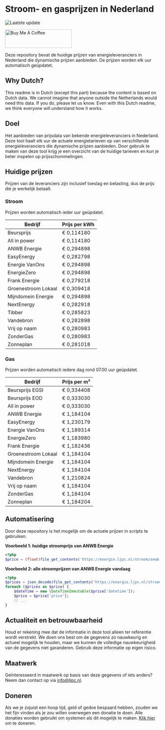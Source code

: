 # Stroom- en gasprijzen in Nederland

![Laatste update](https://img.shields.io/badge/laatste%20update-2025--07--17%2023%3A00%20CET-brightgreen)

<a href="https://www.buymeacoffee.com/Lars-" target="_blank"><img src="https://cdn.buymeacoffee.com/buttons/v2/default-orange.png" alt="Buy Me A Coffee" height="60" style="height: 60px !important;width: 217px !important;" ></a>

Deze repository bevat de huidige prijzen van energieleveranciers in Nederland die dynamische prijzen aanbieden. De prijzen worden elk uur automatisch geüpdatet.

## Why Dutch?

This readme is in Dutch (except this part) because the content is based on Dutch data. We cannot imagine that anyone outside the Netherlands would need this data. If you do, please let us know. Even with this Dutch readme, we think
everyone will understand how it works.

## Doel

Het aanbieden van prijsdata van bekende energieleveranciers in Nederland. Deze tool haalt elk uur de actuele energietarieven op van verschillende energieleveranciers die dynamische prijzen aanbieden. Door gebruik te maken van deze tool
krijg je een overzicht van de huidige tarieven en kun je beter inspelen op prijsschommelingen.

## Huidige prijzen

Prijzen van de leveranciers zijn inclusief toeslag en belasting, dus de prijs die je werkelijk betaalt.

### Stroom

Prijzen worden automatisch ieder uur geüpdatet.

 Bedrijf | Prijs per kWh 
---------|---------------
Beursprijs | € 0,114180
All in power | € 0,114180
ANWB Energie | € 0,294898
EasyEnergy | € 0,282798
Energie VanOns | € 0,294898
EnergieZero | € 0,294898
Frank Energie | € 0,279218
Groenestroom Lokaal | € 0,309418
Mijndomein Energie | € 0,294898
NextEnergy | € 0,282918
Tibber | € 0,285823
Vandebron | € 0,282898
Vrij op naam | € 0,280983
ZonderGas | € 0,280983
Zonneplan | € 0,281018


### Gas

Prijzen worden automatisch iedere dag rond 07.00 uur geüpdatet.

 Bedrijf | Prijs per m³ 
---------|--------------
Beursprijs EGSI | € 0,334408
Beursprijs EOD | € 0,333030
All in power | € 0,333030
ANWB Energie | € 1,184104
EasyEnergy | € 1,230179
Energie VanOns | € 1,189314
EnergieZero | € 1,183980
Frank Energie | € 1,182436
Groenestroom Lokaal | € 1,184104
Mijndomein Energie | € 1,184104
NextEnergy | € 1,184104
Vandebron | € 1,210824
Vrij op naam | € 1,184104
ZonderGas | € 1,184104
Zonneplan | € 1,184204


## Automatisering

Door deze repository is het mogelijk om de actuele prijzen in scripts te gebruiken.

**Voorbeeld 1: huidige stroomprijs van ANWB Energie**

```php
<?php
$price = (float)file_get_contents('https://energie.ljpc.nl/stroom/anwb-energie-nu.txt');

```

**Voorbeeld 2: alle stroomprijzen van ANWB Energie vandaag**

```php
<?php
$prices = json_decode(file_get_contents('https://energie.ljpc.nl/stroom/all-in-power-vandaag.json'),true);
foreach ($prices as $price) {
    $dateTime = new \DateTimeImmutable($price['datetime']);
    $price = $price['price'];
    // ...
}
```

## Actualiteit en betrouwbaarheid

Houd er rekening mee dat de informatie in deze tool alleen ter referentie wordt verstrekt. We doen ons best om de gegevens zo nauwkeurig en actueel mogelijk te houden, maar we kunnen de volledige nauwkeurigheid van de gegevens niet
garanderen. Gebruik deze informatie op eigen risico.

## Maatwerk

Geïnteresseerd in maatwerk op basis van deze gegevens of iets anders? Neem dan contact op
via [info@ljpc.nl](mailto:info@ljpc.nl?subject=Energie%20prijzen).

## Doneren

Als we je zojuist een hoop tijd, geld of gedoe bespaard hebben, zouden we het fijn vinden als je zou willen overwegen een
donatie te doen. Alle donaties worden gebruikt om systemen als dit mogelijk te
maken. [Klik hier](https://www.buymeacoffee.com/Lars-) om te doneren.
